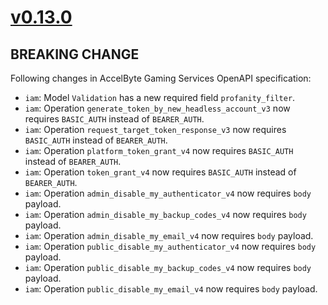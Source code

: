 # [v0.13.0]

## BREAKING CHANGE

Following changes in AccelByte Gaming Services OpenAPI specification:

- `iam`: Model `Validation` has a new required field `profanity_filter`.
- `iam`: Operation `generate_token_by_new_headless_account_v3` now requires `BASIC_AUTH` instead of `BEARER_AUTH`.
- `iam`: Operation `request_target_token_response_v3` now requires `BASIC_AUTH` instead of `BEARER_AUTH`.
- `iam`: Operation `platform_token_grant_v4` now requires `BASIC_AUTH` instead of `BEARER_AUTH`.
- `iam`: Operation `token_grant_v4` now requires `BASIC_AUTH` instead of `BEARER_AUTH`.
- `iam`: Operation `admin_disable_my_authenticator_v4` now requires `body` payload.
- `iam`: Operation `admin_disable_my_backup_codes_v4` now requires `body` payload.
- `iam`: Operation `admin_disable_my_email_v4` now requires `body` payload.
- `iam`: Operation `public_disable_my_authenticator_v4` now requires `body` payload.
- `iam`: Operation `public_disable_my_backup_codes_v4` now requires `body` payload.
- `iam`: Operation `public_disable_my_email_v4` now requires `body` payload.

[v0.13.0]: https://github.com/AccelByte/accelbyte-python-modular-sdk/compare/services-iam/v0.12.0..services-iam/v0.13.0
